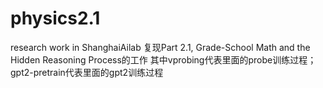 # physics2.1
research work in ShanghaiAilab
复现Part 2.1, Grade-School Math and the Hidden Reasoning Process的工作
其中vprobing代表里面的probe训练过程；gpt2-pretrain代表里面的gpt2训练过程
